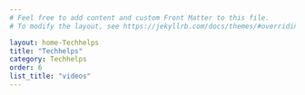 ```yaml
---
# Feel free to add content and custom Front Matter to this file.
# To modify the layout, see https://jekyllrb.com/docs/themes/#overriding-theme-defaults

layout: home-Techhelps
title: "Techhelps"
category: Techhelps
order: 6
list_title: "videos"
---
```

